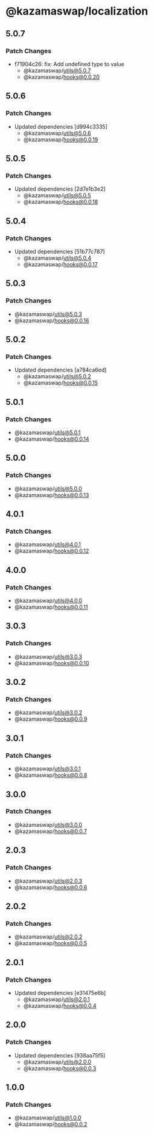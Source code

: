 # @kazamaswap/localization

## 5.0.7

### Patch Changes

- f71904c26: fix: Add undefined type to value
  - @kazamaswap/utils@5.0.7
  - @kazamaswap/hooks@0.0.20

## 5.0.6

### Patch Changes

- Updated dependencies [d994c3335]
  - @kazamaswap/utils@5.0.6
  - @kazamaswap/hooks@0.0.19

## 5.0.5

### Patch Changes

- Updated dependencies [2d7e1b3e2]
  - @kazamaswap/utils@5.0.5
  - @kazamaswap/hooks@0.0.18

## 5.0.4

### Patch Changes

- Updated dependencies [51b77c787]
  - @kazamaswap/utils@5.0.4
  - @kazamaswap/hooks@0.0.17

## 5.0.3

### Patch Changes

- @kazamaswap/utils@5.0.3
- @kazamaswap/hooks@0.0.16

## 5.0.2

### Patch Changes

- Updated dependencies [a784ca6ed]
  - @kazamaswap/utils@5.0.2
  - @kazamaswap/hooks@0.0.15

## 5.0.1

### Patch Changes

- @kazamaswap/utils@5.0.1
- @kazamaswap/hooks@0.0.14

## 5.0.0

### Patch Changes

- @kazamaswap/utils@5.0.0
- @kazamaswap/hooks@0.0.13

## 4.0.1

### Patch Changes

- @kazamaswap/utils@4.0.1
- @kazamaswap/hooks@0.0.12

## 4.0.0

### Patch Changes

- @kazamaswap/utils@4.0.0
- @kazamaswap/hooks@0.0.11

## 3.0.3

### Patch Changes

- @kazamaswap/utils@3.0.3
- @kazamaswap/hooks@0.0.10

## 3.0.2

### Patch Changes

- @kazamaswap/utils@3.0.2
- @kazamaswap/hooks@0.0.9

## 3.0.1

### Patch Changes

- @kazamaswap/utils@3.0.1
- @kazamaswap/hooks@0.0.8

## 3.0.0

### Patch Changes

- @kazamaswap/utils@3.0.0
- @kazamaswap/hooks@0.0.7

## 2.0.3

### Patch Changes

- @kazamaswap/utils@2.0.3
- @kazamaswap/hooks@0.0.6

## 2.0.2

### Patch Changes

- @kazamaswap/utils@2.0.2
- @kazamaswap/hooks@0.0.5

## 2.0.1

### Patch Changes

- Updated dependencies [e31475e6b]
  - @kazamaswap/utils@2.0.1
  - @kazamaswap/hooks@0.0.4

## 2.0.0

### Patch Changes

- Updated dependencies [938aa75f5]
  - @kazamaswap/utils@2.0.0
  - @kazamaswap/hooks@0.0.3

## 1.0.0

### Patch Changes

- @kazamaswap/utils@1.0.0
- @kazamaswap/hooks@0.0.2
